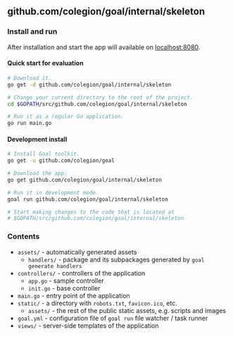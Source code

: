 ## github.com/colegion/goal/internal/skeleton

### Install and run
After installation and start the app will available on [localhost:8080](http://localhost:8080/).

#### Quick start for evaluation
```bash
# Download it.
go get -d github.com/colegion/goal/internal/skeleton

# Change your current directory to the root of the project.
cd $GOPATH/src/github.com/colegion/goal/internal/skeleton

# Run it as a regular Go application.
go run main.go
```

#### Development install
```bash
# Install Goal toolkit.
go get -u github.com/colegion/goal

# Download the app.
go get github.com/colegion/goal/internal/skeleton

# Run it in development mode.
goal run github.com/colegion/goal/internal/skeleton

# Start making changes to the code that is located at
# $GOPATH/src/github.com/colegion/goal/internal/skeleton
```

### Contents
* `assets/` - automatically generated assets
  * `handlers/` - package and its subpackages generated by `goal generate handlers`
* `controllers/` - controllers of the application
  * `app.go` - sample controller
  * `init.go` - base controller
* `main.go` - entry point of the application
* `static/` - a directory with `robots.txt`, `favicon.ico`, etc.
  * `assets/` - the rest of the public static assets, e.g. scripts and images
* `goal.yml` - configuration file of `goal run` file watcher / task runner
* `views/` - server-side templates of the application
